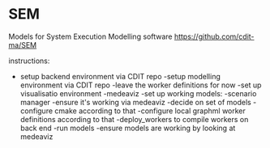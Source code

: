 # SEM
Models for System Execution Modelling software
https://github.com/cdit-ma/SEM

instructions:
- setup backend environment via CDIT repo
-setup modelling environment via CDIT repo
  -leave the worker definitions for now
-set up visualisatio environment
  -medeaviz
-set up working models:
  -scenario manager
     -ensure it's working via medeaviz
-decide on set of models
  -configure cmake according to that
  -configure local graphml worker definitions according to that
  -deploy_workers to compile workers on back end
-run models
-ensure models are working by looking at medeaviz

